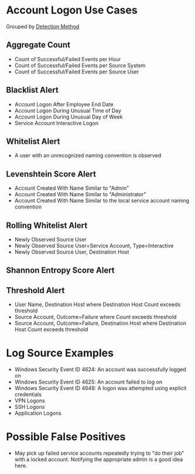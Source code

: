 # Account Logon Use Cases

Grouped by [Detection Method](/Detection-Methods.md)


## Aggregate Count
- Count of Successful/Failed Events per Hour
- Count of Successful/Failed Events per Source System
- Count of Successful/Failed Events per Source User


## Blacklist Alert
- Account Logon After Employee End Date
- Account Logon During Unusual Time of Day
- Account Logon During Unusual Day of Week
- Service Account Interactive Logon


## Whitelist Alert
- A user with an unrecognized naming convention is observed


## Levenshtein Score Alert
- Account Created With Name Similar to "Admin"
- Account Created With Name Similar to "Administrator"
- Account Created With Name Similar to the local service account naming convention


## Rolling Whitelist Alert
- Newly Observed Source User
- Newly Observed Source User=Service Account, Type=Interactive
- Newly Observed Source User, Destination Host


## Shannon Entropy Score Alert


## Threshold Alert
- User Name, Destination Host where Destination Host Count exceeds threshold
- Source Account, Outcome=Failure where Count exceeds threshold
- Source Account, Outcome=Failure, Destination Host where Destination Host Count exceeds threshold


# Log Source Examples
- Windows Security Event ID 4624: An account was successfully logged on
- Windows Security Event ID 4625: An account failed to log on
- Windows Security Event ID 4648: A logon was attempted using explicit credentials
- VPN Logons
- SSH Logons
- Application Logons


# Possible False Positives
- May pick up failed service accounts repeatedly trying to "do their job" with a locked account. Notifying the appropriate admin is a good idea here.
